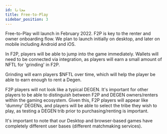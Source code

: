 ```yaml
---
id: مجانا
title: Free-to-Play
sidebar_position: 3
---
```


Free-to-Play will launch in February 2022. F2P is key to the renter and owner onboarding flow. We plan to launch initially on desktop, and later on mobile including Android and iOS.

In F2P, players will be able to jump into the game immediately. Wallets will need to be connected via integration, as players will earn a small amount of NFTL for 'grinding' in F2P.

Grinding will earn players $NFTL over time, which will help the player be able to earn enough to rent a Degen.

F2P players will not look like a typical DEGEN. It's important for other players to be able to distinguish between F2P and DEGEN owners/renters within the gaming ecosystem. Given this, F2P players will appear like 'dummy' DEGENs, and players will be able to select the tribe they wish to play, as testing a DEGEN trib prior to purchasing/renting is important.

It's important to note that our Desktop and browser-based games have completely different user bases (different matchmaking services).
